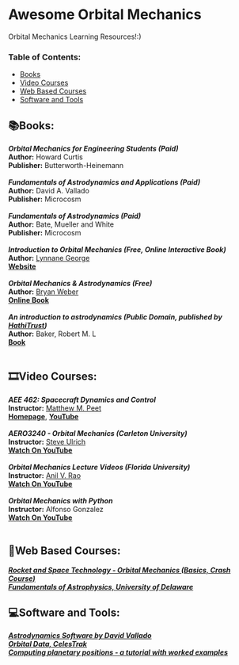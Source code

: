 # Awesome Orbital Mechanics 
Orbital Mechanics Learning Resources!:)

### **Table of Contents:**
* [Books](#booksbooks)
* [Video Courses](#film_stripvideo-courses)
* [Web Based Courses](#open_bookweb-based-courses--)
* [Software and Tools](#computersoftware-and-tools)

## :books:Books:

***Orbital Mechanics for Engineering Students (Paid)***  <br />
**Author:** Howard Curtis <br />
**Publisher:** Butterworth-Heinemann <br />
<br />
***Fundamentals of Astrodynamics and Applications (Paid)***  <br />
**Author:** David A. Vallado <br />
**Publisher:** Microcosm <br />
<br />
***Fundamentals of Astrodynamics (Paid)***  <br />
**Author:** Bate, Mueller and White <br />
**Publisher:** Microcosm <br />
<br />
***Introduction to Orbital Mechanics (Free, Online Interactive Book)***  <br />
**Author:** [Lynnane George](https://eas.uccs.edu/staff/lynnane-george) <br />
[**Website**](https://oer.pressbooks.pub/lynnanegeorge/) <br />
<br />
***Orbital Mechanics & Astrodynamics (Free)***  <br />
**Author:** [Bryan Weber](https://bryanwweber.com/) <br />
[**Online Book**](https://orbital-mechanics.space/) <br />
<br />
***An introduction to astrodynamics (Public Domain, published by [HathiTrust](https://www.hathitrust.org/about))***  <br />
**Author:** 	Baker, Robert M. L <br />
[**Book**](https://catalog.hathitrust.org/Record/001035933) <br />
<br />
## :film_strip:Video Courses: 

***AEE 462: Spacecraft Dynamics and Control*** <br />
**Instructor:** [Matthew M. Peet](https://control.asu.edu/) <br />
[**Homepage**](http://control.asu.edu/MAE462_frame.htm), [**YouTube**](https://youtube.com/playlist?list=PL5ebyVGQORm6IUCJIuXGYj21o91Uyrwc4) <br />
 <br />
***AERO3240 - Orbital Mechanics (Carleton University)*** <br />
**Instructor:** [Steve Ulrich](https://carleton.ca/spacecraft/steve-ulrich/) <br />
[**Watch On YouTube**](https://youtube.com/playlist?list=PLeAC9P53bklf7Jcr4BRxMjSxGr9LzuAx3) <br />
<br />
***Orbital Mechanics Lecture Videos (Florida University)*** <br />
**Instructor:** [Anil V. Rao](https://mae.ufl.edu/people/profiles/anil-rao/) <br />
[**Watch On YouTube**](https://youtube.com/playlist?list=PL8Q_82rLQrf8PtYotsl2Qgtrm2pPTCSYF) <br />
<br />
***Orbital Mechanics with Python*** <br />
**Instructor:** Alfonso Gonzalez <br />
[**Watch On YouTube**](https://youtube.com/playlist?list=PLOIRBaljOV8gn074rWFWYP1dCr2dJqWab) <br />
 <br />
## :open_book:Web Based Courses:  <br />
[***Rocket and Space Technology - Orbital Mechanics (Basics, Crash Course)***](http://www.braeunig.us/space/orbmech.htm) <br />
[***Fundamentals of Astrophysics, University of Delaware***](https://www.bartol.udel.edu/~owocki/phys333/) <br />

## :computer:Software and Tools: 
[***Astrodynamics Software by David Vallado***](https://celestrak.org/software/vallado-sw.php) <br />
[***Orbital Data, CelesTrak***](https://celestrak.org/) <br />
[***Computing planetary positions - a tutorial with worked examples***](http://www.stjarnhimlen.se/comp/tutorial.html#5) <br />

